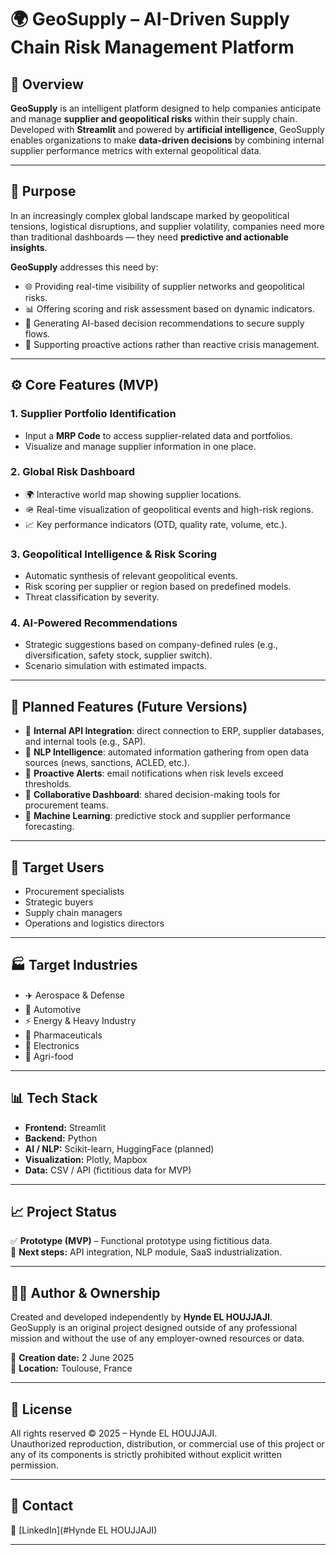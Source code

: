 # 🌍 GeoSupply – AI-Driven Supply Chain Risk Management Platform

## 🧭 Overview

**GeoSupply** is an intelligent platform designed to help companies anticipate and manage **supplier and geopolitical risks** within their supply chain.  
Developed with **Streamlit** and powered by **artificial intelligence**, GeoSupply enables organizations to make **data-driven decisions** by combining internal supplier performance metrics with external geopolitical data.

---

## 🎯 Purpose

In an increasingly complex global landscape marked by geopolitical tensions, logistical disruptions, and supplier volatility, companies need more than traditional dashboards — they need **predictive and actionable insights**.

**GeoSupply** addresses this need by:
- 🌐 Providing real-time visibility of supplier networks and geopolitical risks.
- 📊 Offering scoring and risk assessment based on dynamic indicators.
- 🤖 Generating AI-based decision recommendations to secure supply flows.
- 🧠 Supporting proactive actions rather than reactive crisis management.

---

## ⚙️ Core Features (MVP)

### 1. Supplier Portfolio Identification
- Input a **MRP Code** to access supplier-related data and portfolios.
- Visualize and manage supplier information in one place.

### 2. Global Risk Dashboard
- 🌍 Interactive world map showing supplier locations.
- 🪖 Real-time visualization of geopolitical events and high-risk regions.
- 📈 Key performance indicators (OTD, quality rate, volume, etc.).

### 3. Geopolitical Intelligence & Risk Scoring
- Automatic synthesis of relevant geopolitical events.
- Risk scoring per supplier or region based on predefined models.
- Threat classification by severity.

### 4. AI-Powered Recommendations
- Strategic suggestions based on company-defined rules (e.g., diversification, safety stock, supplier switch).
- Scenario simulation with estimated impacts.

---

## 🧪 Planned Features (Future Versions)

- 🔗 **Internal API Integration**: direct connection to ERP, supplier databases, and internal tools (e.g., SAP).  
- 🧠 **NLP Intelligence**: automated information gathering from open data sources (news, sanctions, ACLED, etc.).  
- 📩 **Proactive Alerts**: email notifications when risk levels exceed thresholds.  
- 👥 **Collaborative Dashboard**: shared decision-making tools for procurement teams.  
- 🤖 **Machine Learning**: predictive stock and supplier performance forecasting.

---

## 👤 Target Users

- Procurement specialists  
- Strategic buyers  
- Supply chain managers  
- Operations and logistics directors  

---

## 🏭 Target Industries

- ✈️ Aerospace & Defense  
- 🚗 Automotive  
- ⚡ Energy & Heavy Industry  
- 💊 Pharmaceuticals  
- 🧪 Electronics  
- 🥫 Agri-food

---

## 📊 Tech Stack

- **Frontend:** Streamlit  
- **Backend:** Python  
- **AI / NLP:** Scikit-learn, HuggingFace (planned)  
- **Visualization:** Plotly, Mapbox  
- **Data:** CSV / API (fictitious data for MVP)

---

## 📈 Project Status

✅ **Prototype (MVP)** – Functional prototype using fictitious data.  
🚧 **Next steps:** API integration, NLP module, SaaS industrialization.

---

## 👩‍💻 Author & Ownership

Created and developed independently by **Hynde EL HOUJJAJI**.  
GeoSupply is an original project designed outside of any professional mission and without the use of any employer-owned resources or data.

📅 **Creation date:** 2 June 2025  
📍 **Location:** Toulouse, France  

---

## 📜 License

All rights reserved © 2025 – Hynde EL HOUJJAJI.  
Unauthorized reproduction, distribution, or commercial use of this project or any of its components is strictly prohibited without explicit written permission.

---

## 🤝 Contact

🔗 [LinkedIn](#Hynde EL HOUJJAJI)

---

